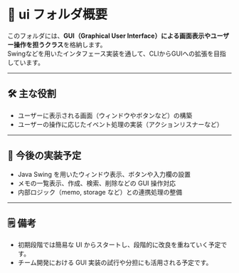 # 📁 ui フォルダ概要

このフォルダには、**GUI（Graphical User Interface）による画面表示やユーザー操作を担うクラス**を格納します。  
Swingなどを用いたインタフェース実装を通して、CLIからGUIへの拡張を目指しています。

---

## 🛠 主な役割

- ユーザーに表示される画面（ウィンドウやボタンなど）の構築
- ユーザーの操作に応じたイベント処理の実装（アクションリスナーなど）

---

## 🔮 今後の実装予定

- Java Swing を用いたウィンドウ表示、ボタンや入力欄の設置
- メモの一覧表示、作成、検索、削除などの GUI 操作対応
- 内部ロジック（memo, storage など）との連携処理の整備

---

## 🗒 備考

- 初期段階では簡易な UI からスタートし、段階的に改良を重ねていく予定です。
- チーム開発における GUI 実装の試行や分担にも活用される予定です。
  